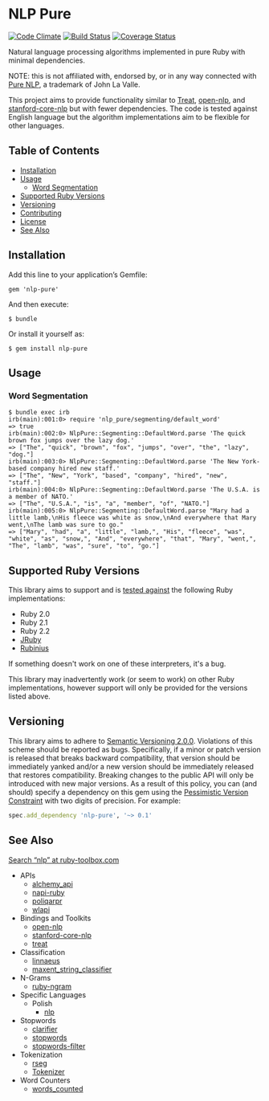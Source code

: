 # NLP Pure

[![Code Climate](https://codeclimate.com/github/parhamr/nlp-pure/badges/gpa.svg)](https://codeclimate.com/github/parhamr/nlp-pure)
[![Build Status](https://travis-ci.org/parhamr/nlp-pure.svg?branch=master)](https://travis-ci.org/parhamr/nlp-pure) 
[![Coverage Status](https://coveralls.io/repos/github/parhamr/nlp-pure/badge.svg?branch=master)](https://coveralls.io/github/parhamr/nlp-pure?branch=master)

Natural language processing algorithms implemented in pure Ruby with minimal dependencies.

NOTE: this is not affiliated with, endorsed by, or in any way connected with [Pure NLP](http://purenlp.com/), a trademark of John La Valle.

This project aims to provide functionality similar to [Treat](https://github.com/louismullie/treat), [open-nlp](https://github.com/louismullie/open-nlp), and [stanford-core-nlp](https://rubygems.org/gems/stanford-core-nlp) but with fewer dependencies. The code is tested against English language but the algorithm implementations aim to be flexible for other languages.

## Table of Contents

* [Installation](#installation)
* [Usage](#usage)
  * [Word Segmentation](#word-segmentation)
* [Supported Ruby Versions](#supported-ruby-versions)
* [Versioning](#versioning)
* [Contributing](CONTRIBUTING.md)
* [License](LICENSE)
* [See Also](#see-also)

## Installation

Add this line to your application’s Gemfile:

```
gem 'nlp-pure'
```

And then execute:

```
$ bundle
```

Or install it yourself as:

```
$ gem install nlp-pure
```


## Usage


### Word Segmentation

```
$ bundle exec irb
irb(main):001:0> require 'nlp_pure/segmenting/default_word'
=> true
irb(main):002:0> NlpPure::Segmenting::DefaultWord.parse 'The quick brown fox jumps over the lazy dog.'
=> ["The", "quick", "brown", "fox", "jumps", "over", "the", "lazy", "dog."]
irb(main):003:0> NlpPure::Segmenting::DefaultWord.parse 'The New York-based company hired new staff.'
=> ["The", "New", "York", "based", "company", "hired", "new", "staff."]
irb(main):004:0> NlpPure::Segmenting::DefaultWord.parse 'The U.S.A. is a member of NATO.'
=> ["The", "U.S.A.", "is", "a", "member", "of", "NATO."]
irb(main):005:0> NlpPure::Segmenting::DefaultWord.parse "Mary had a little lamb,\nHis fleece was white as snow,\nAnd everywhere that Mary went,\nThe lamb was sure to go."
=> ["Mary", "had", "a", "little", "lamb,", "His", "fleece", "was", "white", "as", "snow,", "And", "everywhere", "that", "Mary", "went,", "The", "lamb", "was", "sure", "to", "go."]
```


## Supported Ruby Versions

This library aims to support and is [tested against](https://travis-ci.org/parhamr/nlp-pure) the following Ruby
implementations:

* Ruby 2.0
* Ruby 2.1
* Ruby 2.2
* [JRuby](http://www.jruby.org/)
* [Rubinius](http://rubini.us/)

If something doesn't work on one of these interpreters, it's a bug.

This library may inadvertently work (or seem to work) on other Ruby
implementations, however support will only be provided for the versions listed
above.


## Versioning

This library aims to adhere to [Semantic Versioning 2.0.0](http://semver.org/). Violations
of this scheme should be reported as bugs. Specifically, if a minor or patch
version is released that breaks backward compatibility, that version should be
immediately yanked and/or a new version should be immediately released that
restores compatibility. Breaking changes to the public API will only be
introduced with new major versions. As a result of this policy, you can (and
should) specify a dependency on this gem using the [Pessimistic Version
Constraint](http://docs.rubygems.org/read/chapter/16#page74) with two digits of precision. For example:

```ruby
spec.add_dependency 'nlp-pure', '~> 0.1'
```


## See Also

[Search “nlp” at ruby-toolbox.com](https://www.ruby-toolbox.com/search?q=nlp)

* APIs
  * [alchemy_api](https://github.com/dbalatero/alchemy_api)
  * [napi-ruby](https://github.com/Maluuba/napi-ruby)
  * [poliqarpr](https://github.com/apohllo/poliqarpr)
  * [wlapi](https://github.com/arbox/wlapi)
* Bindings and Toolkits
  * [open-nlp](https://github.com/louismullie/open-nlp)
  * [stanford-core-nlp](https://github.com/louismullie/stanford-core-nlp)
  * [treat](https://github.com/louismullie/treat)
* Classification
  * [linnaeus](https://github.com/djcp/linnaeus)
  * [maxent_string_classifier](https://github.com/mccraigmccraig/maxent_string_classifier)
* N-Grams
  * [ruby-ngram](https://github.com/tkellen/ruby-ngram)
* Specific Languages
  * Polish
    * [nlp](https://github.com/knife/nlp)
* Stopwords
  * [clarifier](https://github.com/meducation/clarifier)
  * [stopwords](https://github.com/brez/stopwords)
  * [stopwords-filter](https://github.com/brenes/stopwords-filter)
* Tokenization
  * [rseg](https://rubygems.org/gems/rseg)
  * [Tokenizer](https://github.com/arbox/tokenizer)
* Word Counters
  * [words_counted](https://github.com/abitdodgy/words_counted)

